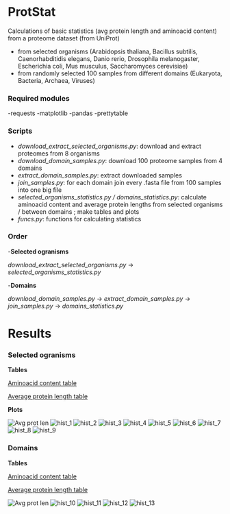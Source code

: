 # ProtStat
Calculations of basic statistics (avg protein length and aminoacid content) from a proteome dataset (from UniProt)
- from selected organisms (Arabidopsis thaliana, Bacillus subtilis, Caenorhabditidis elegans, Danio rerio, Drosophila melanogaster, Escherichia coli, Mus musculus, Saccharomyces cerevisiae)
- from randomly selected 100 samples from different domains (Eukaryota, Bacteria, Archaea, Viruses)

### Required modules
-requests
-matplotlib
-pandas
-prettytable


### Scripts
- *download_extract_selected_organisms.py*: download and extract proteomes from 8 organisms
- *download_domain_samples.py*: download 100 proteome samples from 4 domains
- *extract_domain_samples.py*: extract downloaded samples
- *join_samples.py*: for each domain join every .fasta file from 100 samples into one big file 
- *selected_organisms_statistics.py / domains_statistics.py*: calculate aminoacid content and average protein lengths from selected organisms / between domains ; make tables and plots
- *funcs.py*: functions for calculating statistics

### Order
-**Selected ogranisms** 

*download_extract_selected_organisms.py* -> *selected_organisms_statistics.py*

-**Domains** 

*download_domain_samples.py* -> *extract_domain_samples.py* -> *join_samples.py* -> *domains_statistics.py*


# Results

### Selected ogranisms

**Tables**

[Aminoacid content table](tables/selected_organisms_aa_cont.txt)

[Average protein length table](tables/selected_organisms_avg_prot_len.txt)

**Plots**

![Avg prot len](plots/selected_organisms_avg_prot_len.png)
![hist_1](plots/histogram_prot_lengths_Arabidopsis.png)
![hist_2](plots/histogram_prot_lengths_Bacillus.png)
![hist_3](plots/histogram_prot_lengths_Caenorhabditis.png)
![hist_4](plots/histogram_prot_lengths_Danio.png)
![hist_5](plots/histogram_prot_lengths_Drosophila.png)
![hist_6](plots/histogram_prot_lengths_Escherichia.png)
![hist_7](plots/histogram_prot_lengths_Homo.png)
![hist_8](plots/histogram_prot_lengths_Mus.png)
![hist_9](plots/histogram_prot_lengths_Saccharomyces.png)

### Domains

**Tables**

[Aminoacid content table](tables/domains_aa_cont.txt)

[Average protein length table](tables/domains_avg_prot_len.txt)

![Avg prot len](plots/domains_avg_prot_len.png)
![hist_10](plots/histogram_prot_lengths_Archaea.png)
![hist_11](plots/histogram_prot_lengths_Bacteria.png)
![hist_12](plots/histogram_prot_lengths_Eukaryota.png)
![hist_13](plots/histogram_prot_lengths_Viruses.png)


